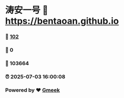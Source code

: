 # 涛安一号 :link: https://bentaoan.github.io 
### :page_facing_up: [102](https://bentaoan.github.io/tag.html) 
### :speech_balloon: 0 
### :hibiscus: 103664 
### :alarm_clock: 2025-07-03 16:00:08 
### Powered by :heart: [Gmeek](https://github.com/Meekdai/Gmeek)
